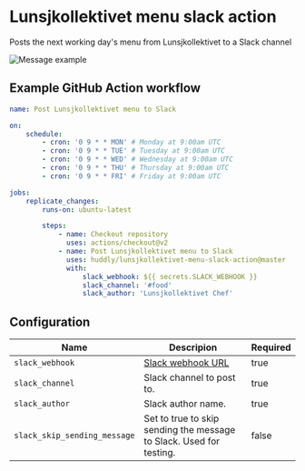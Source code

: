 # Lunsjkollektivet menu slack action

Posts the next working day's menu from Lunsjkollektivet to a Slack channel

![Message example](https://user-images.githubusercontent.com/25268506/157867346-5eaa135e-a746-46ec-896b-c64fd34cdbcf.png)

## Example GitHub Action workflow

```yml
name: Post Lunsjkollektivet menu to Slack

on:
    schedule:
        - cron: '0 9 * * MON' # Monday at 9:00am UTC
        - cron: '0 9 * * TUE' # Tuesday at 9:00am UTC
        - cron: '0 9 * * WED' # Wednesday at 9:00am UTC
        - cron: '0 9 * * THU' # Thursday at 9:00am UTC
        - cron: '0 9 * * FRI' # Friday at 9:00am UTC

jobs:
    replicate_changes:
        runs-on: ubuntu-latest

        steps:
            - name: Checkout repository
              uses: actions/checkout@v2
            - name: Post Lunsjkollektivet menu to Slack
              uses: huddly/lunsjkollektivet-menu-slack-action@master
              with:
                  slack_webhook: ${{ secrets.SLACK_WEBHOOK }}
                  slack_channel: '#food'
                  slack_author: 'Lunsjkollektivet Chef'
```

## Configuration

| Name                         | Descripion                                                                                   | Required |
| ---------------------------- | -------------------------------------------------------------------------------------------- | -------- |
| `slack_webhook`              | [Slack webhook URL](https://huddly.slack.com/apps/A0F7XDUAZ-incoming-webhooks?tab=more_info) | true     |
| `slack_channel`              | Slack channel to post to.                                                                    | true     |
| `slack_author`               | Slack author name.                                                                           | true     |
| `slack_skip_sending_message` | Set to true to skip sending the message to Slack. Used for testing.                          | false    |
